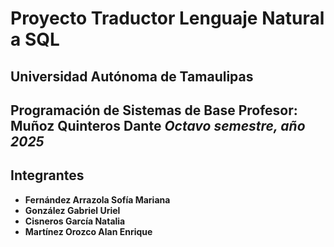 # Proyecto Traductor Lenguaje Natural a SQL

Universidad Autónoma de Tamaulipas 
---
**Programación de Sistemas de Base** 
**Profesor: Muñoz Quinteros Dante**
*Octavo semestre, año 2025* 
---
## Integrantes

- **Fernández Arrazola Sofía Mariana**  
- **González Gabriel Uriel**  
- **Cisneros García Natalia**  
- **Martínez Orozco Alan Enrique**
